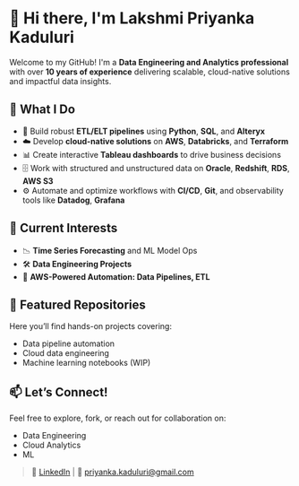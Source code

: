 # 👋 Hi there, I'm Lakshmi Priyanka Kaduluri

Welcome to my GitHub! I'm a **Data Engineering and Analytics professional** with over **10 years of experience** delivering scalable, cloud-native solutions and impactful data insights.

## 🚀 What I Do

- 🔄 Build robust **ETL/ELT pipelines** using **Python**, **SQL**, and **Alteryx**
- ☁️ Develop **cloud-native solutions** on **AWS**, **Databricks**, and **Terraform**
- 📊 Create interactive **Tableau dashboards** to drive business decisions
- 🗄️ Work with structured and unstructured data on **Oracle**, **Redshift**, **RDS**, **AWS S3**
- ⚙️ Automate and optimize workflows with **CI/CD**, **Git**, and observability tools like **Datadog**, **Grafana**

## 🔬 Current Interests

- 📉 **Time Series Forecasting** and ML Model Ops  
- 🛠️ **Data Engineering Projects**
- 🤖 **AWS-Powered Automation: Data Pipelines, ETL**

## 📂 Featured Repositories

Here you’ll find hands-on projects covering:
- Data pipeline automation
- Cloud data engineering
- Machine learning notebooks (WIP)

## 📫 Let’s Connect!

Feel free to explore, fork, or reach out for collaboration on:
- Data Engineering
- Cloud Analytics
- ML

> 🔗 [LinkedIn](https://www.linkedin.com/in/lakshmipriyanka-k/) | 📧 priyanka.kaduluri@gmail.com
